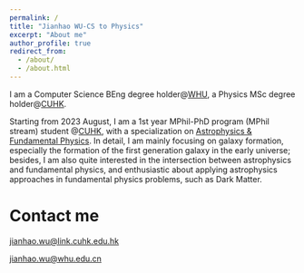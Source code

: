 ```yaml
---
permalink: /
title: "Jianhao WU-CS to Physics"
excerpt: "About me"
author_profile: true
redirect_from: 
  - /about/
  - /about.html
---
```



I am a Computer Science BEng degree holder@[WHU](https://en.whu.edu.cn/), a Physics MSc degree holder@[CUHK](https://www.cuhk.edu.hk).

Starting from 2023 August, I am a 1st year MPhil-PhD program (MPhil stream) student @[CUHK](https://www.cuhk.edu.hk), with a specialization on [Astrophysics & Fundamental Physics](https://newww.phy.cuhk.edu.hk/research-areas/astrophysics-fundamental-physics). In detail, I am mainly focusing on galaxy formation, especially the formation of the first generation galaxy in the early universe; besides, I am also quite interested in the intersection between astrophysics and fundamental physics, and enthusiastic about applying astrophysics approaches in fundamental physics problems, such as Dark Matter.

# Contact me

<jianhao.wu@link.cuhk.edu.hk>

<jianhao.wu@whu.edu.cn>